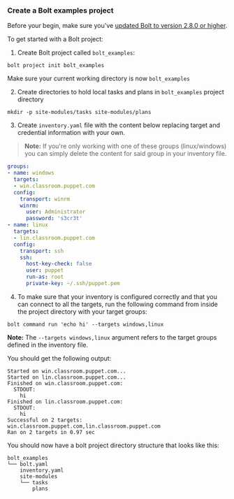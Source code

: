 ### Create a Bolt examples project

Before your begin, make sure you've [updated Bolt to version 2.8.0 or
higher](./bolt_installing.md).

To get started with a Bolt project:


1. Create Bolt project called `bolt_examples`:

```
bolt project init bolt_examples
```

Make sure your current working directory is now `bolt_examples`

2. Create directories to hold local tasks and plans in `bolt_examples` project directory

```
mkdir -p site-modules/tasks site-modules/plans
```

3. Create `inventory.yaml` file with the content below replacing target and credential information with your own. 


> **Note:** If you're only working with one of these groups (linux/windows) you can simply delete the content for said group in your inventory file.

```yaml
groups:
- name: windows
  targets:
  - win.classroom.puppet.com
  config:
    transport: winrm
    winrm:
      user: Administrator
      password: 's3cr3t'
- name: linux
  targets:
  - lin.classroom.puppet.com
  config:
    transport: ssh
    ssh:
      host-key-check: false
      user: puppet
      run-as: root
      private-key: ~/.ssh/puppet.pem
```

4. To make sure that your inventory is configured correctly and that you can connect to all the targets, run the following command from inside the project directory with your target groups: 

```
bolt command run 'echo hi' --targets windows,linux
```

**Note:** The `--targets windows,linux` argument refers to the target groups defined in the inventory file.

You should get the following output:

```
Started on win.classroom.puppet.com...
Started on lin.classroom.puppet.com...
Finished on win.classroom.puppet.com:
  STDOUT:
    hi
Finished on lin.classroom.puppet.com:
  STDOUT:
    hi
Successful on 2 targets: win.classroom.puppet.com,lin.classroom.puppet.com
Ran on 2 targets in 0.97 sec
```

You should now have a bolt project directory structure that looks like this:

```console
bolt_examples
└── bolt.yaml
    inventory.yaml
    site-modules
    └── tasks
        plans      
```